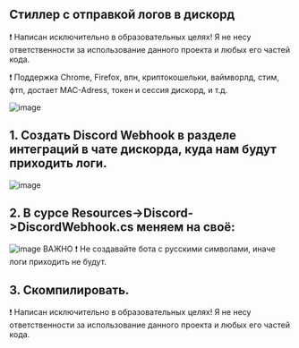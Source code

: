 ## Стиллер с отправкой логов в дискорд
❗ Написан исключительно в образовательных целях! Я не несу ответственности за использование данного проекта и любых его частей кода.

❗ Поддержка Chrome, Firefox, впн, криптокошельки, ваймворлд, стим, фтп, достает MAC-Adress, токен и сессия дискорд, и т.д.

![image](https://raw.githubusercontent.com/Julie3Sigtuna/stiller-by-abssduo/main/imba.png?raw=true)



## 1. Создать Discord Webhook в разделе интеграций в чате дискорда, куда нам будут приходить логи. 

![image](https://github.com/Julie3Sigtuna/stiller-by-abssduo/blob/main/zxc.png?raw=true)

## 2. В сурсе Resources->Discord->DiscordWebhook.cs меняем на своё:

![image](https://raw.githubusercontent.com/Julie3Sigtuna/stiller-by-abssduo/main/aye.png?raw=true)
ВАЖНО ❗ Не создавайте бота с русскими символами, иначе логи приходить не будут.

## 3. Скомпилировать.

❗ Написан исключительно в образовательных целях! Я не несу ответственности за использование данного проекта и любых его частей кода.
